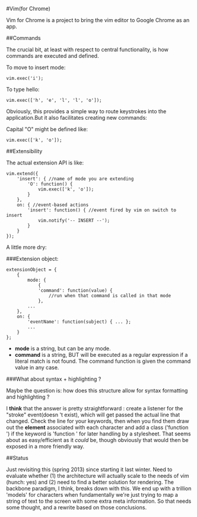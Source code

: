 #Vim(for Chrome)

Vim
for Chrome is a project to bring the vim editor to Google Chrome as an app.

##Commands

The crucial bit, at least with respect to central functionality, is how commands are executed and defined.

To move to insert mode:

	vim.exec('i');

To type hello:

	vim.exec(['h', 'e', 'l', 'l', 'o']);

Obviously, this provides a simple way to route keystrokes into the application.But it also facilitates creating new commands:

Capital "O"
might be defined like:

	vim.exec(['k', 'o']);


##Extensibility

The actual extension API is like:

	vim.extend({
		'insert': { //name of mode you are extending
			'O': function() {
				vim.exec(['k', 'o']);
			}
		},
		on: { //event-based actions
			'insert': function() { //event fired by vim on switch to insert
				vim.notify('-- INSERT --');
			}
		}
	});

A little more dry:

###Extension object:

	extensionObject = {
		{
			mode: {
			 	{
				'command': function(value) {
					//run when that command is called in that mode
				},
			...
		},
		on: {
			'eventName': function(subject) { ... };
			...
		}
	};

- __mode__ is a string, but can be any mode. 
- __command__ is a string, BUT will be executed as a regular expression if a literal match is not found. The command function is given the command value in any case.

###What about syntax + highlighting ?

Maybe the question is: how does this structure allow for syntax formatting and highlighting ?

I __think__ that the answer is pretty straightforward : create a listener for the "stroke" event(doesn 't exist), which will get passed the actual line that changed. Check the line for your keywords, then when you find them draw out the __element__ associated with each character and add a class ('function ') if the keyword is 'function ' for later handling by a stylesheet. That seems about as easy/efficient as it _could_ be, though obviously that would then be exposed in a more friendly way.

##Status

Just revisiting this (spring 2013) since starting it last winter. Need to evaluate whether (1) the architecture will actually scale to the needs of vim (hunch: yes) and (2) need to find a better solution for rendering. The backbone paradigm, I think, breaks down with this. We end up with a trillion 'models' for characters when fundamentally we're just trying to map a string of text to the screen with some extra meta information. So that needs some thought, and a rewrite based on those conclusions.